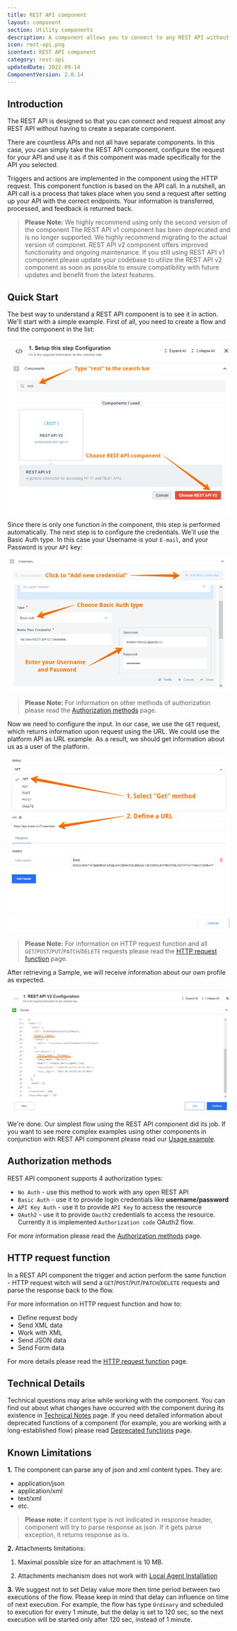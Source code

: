 ```yaml
---
title: REST API component
layout: component
section: Utility components
description: A component allows you to connect to any REST API without programming your own components.
icon: rest-api.png
icontext: REST API component
category: rest-api
updatedDate: 2022-09-14
ComponentVersion: 2.0.14
---
```


## Introduction

The REST API is designed so that you can connect and request almost any REST API without having to create a separate component.

There are countless APIs and not all have separate components. In this case, you can simply take the REST API component,  configure the request for your API and use it as if this component was made specifically for the API you selected.

Triggers and actions are implemented in the component using the HTTP request. This component function is based on the API call.
In a nutshell, an API call is a process that takes place when you send a request after setting up your API with the correct endpoints. Your information is transferred, processed, and feedback is returned back.

>**Please Note:** We highly recommend using only the second version of the component The REST API v1 component has been deprecated and is no longer supported. We highly recommend migrating to the actual version of componet. REST API v2 component offers improved functionality and ongoing maintenance. If you still using REST API v1 component please update your codebase to utilize the REST API v2 component as soon as possible to ensure compatibility with future updates and benefit from the latest features.

## Quick Start

The best way to understand a REST API component is to see it in action. We'll start with a simple example. First of all, you need to create a flow and find the component in the list:

![Components Lists](img/comp-list.png)

Since there is only one function in the component, this step is performed automatically. The next step is to configure the credentials. We'll use the Basic Auth type. In this case your Username is your `E-mail`, and your Password is your `API` key:

![Configure Basic Auth](img/configure-basic-auth-type.png)

>**Please Note:** For information on other methods of authorization please read the [Authorization methods](authorization-methods) page.

Now we need to configure the input. In our case, we use the `GET` request, which returns information upon request using the URL. We could use the platform API as URL example. As a result, we should get information about us as a user of the platform.

![Configure Input](img/user-me-input.png)

>**Please Note:** For information on HTTP request function and all `GET`/`POST`/`PUT`/`PATCH`/`DELETE` requests please read the [HTTP request function](http-request) page.

After retrieving a Sample, we will receive information about our own profile as expected.

![Retrieving Sample](img/sample-profile.png)

We're done. Our simplest flow using the REST API component did its job. If you want to see more complex examples using other components in conjunction with REST API component please read our [Usage example](usage-example).

## Authorization methods

REST API component supports 4 authorization types:

*   `No Auth` - use this method to work with any open REST API
*   `Basic Auth` - use it to provide login credentials like **username/password**
*   `API Key Auth` - use it to provide `API Key` to access the resource
*   `OAuth2` - use it to provide `Oauth2` credentials to access the resource. Currently it is implemented `Authorization code` OAuth2 flow.

For more information please read the [Authorization methods](authorization-methods) page.

## HTTP request function

In a REST API component the trigger and action perform the same function - HTTP request witch will send a `GET`/`POST`/`PUT`/`PATCH`/`DELETE` requests and parse the response back to the flow.

For more information on HTTP request function and how to:

* Define request body
* Send XML data
* Work with XML
* Send JSON data
* Send Form data

For more details please read the [HTTP request function](http-request) page.

## Technical Details

Technical questions may arise while working with the component. You can find out about what changes have occurred with the component during its existence in [Technical Notes](technical-notes) page. If you need detailed information about deprecated functions of a component (for example, you are working with a long-established flow) please read [Deprecated functions](deprecated-functions) page.

## Known Limitations

**1.** The component can parse any of json and xml content types.
They are:
* application/json
* application/xml
* text/xml
* etc.

> **Please note:** if content type is not indicated in response header, component will try to parse response as json. If it gets parse exception, it returns response as is.

**2.** Attachments limitations:

  1. Maximal possible size for an attachment is 10 MB.

  2. Attachments mechanism does not work with [Local Agent Installation](/references/local-agents-requesting#compatible-operating-systems)

**3.** We suggest not to set Delay value more then time period between two executions of the flow.
Please keep in mind that delay can influence on time of next execution.
For example, the flow has type `Ordinary` and scheduled to execution for every 1 minute, but the delay is set to 120 sec, so the next execution will be started only after 120 sec, instead of 1 minute.
